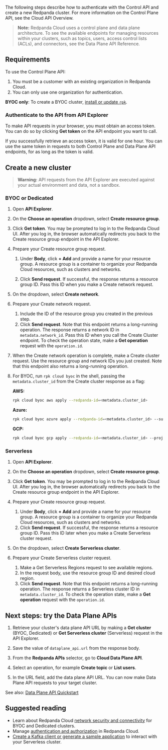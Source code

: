 The following steps describe how to authenticate with the Control API and create a new Redpanda cluster. For more information on the Control Plane API, see the Cloud API Overview.

> **Note:** Redpanda Cloud uses a control plane and data plane architecture. 
To see the available endpoints for managing resources within your clusters, such as topics, users, access control lists (ACLs), and connectors, see the Data Plane API Reference.

## Requirements

To use the Control Plane API:

1. You must be a customer with an existing organization in Redpanda Cloud.
2. You can only use one organization for authentication.

**BYOC only**: To create a BYOC cluster, [install or update `rpk`](https://docs.redpanda.com/redpanda-cloud/manage/rpk/rpk-install).

### Authenticate to the API from API Explorer

To make API requests in your browser, you must obtain an access token. You can do so by clicking **Get token** on the API endpoint you want to call.

If you successfully retrieve an access token, it is valid for one hour. You can use the same token in requests to both Control Plane and Data Plane API endpoints, for as long as the token is valid.

## Create a new cluster

> **Warning:** API requests from the API Explorer are executed against your actual environment and data, not a sandbox.

### BYOC or Dedicated

1. Open **API Explorer**.

1. On the **Choose an operation** dropdown, select **Create resource group**.

1. Click **Get token**. You may be prompted to log in to the Redpanda Cloud UI. After you log in, the browser automatically redirects you back to the Create resource group endpoint in the API Explorer.

1. Prepare your Create resource group request.

    1. Under **Body**, click **+ Add** and provide a name for your resource group. A resource group is a container to organize your Redpanda Cloud resources, such as clusters and networks.

    1. Click **Send request**. If successful, the response returns a resource group ID. Pass this ID when you make a Create network request. 

1. On the dropdown, select **Create network**.

1. Prepare your Create network request.

    1. Include the ID of the resource group you created in the previous step. 
    1. Click **Send request**. Note that this endpoint returns a long-running operation. The response returns a network ID in `metadata.network_id`. Pass this ID when you call the Create Cluster endpoint. To check the operation state, make a **Get operation** request with the `operation.id`.  

1. When the Create network operation is complete, make a Create cluster request. Use the resource group and network IDs you just created. Note that this endpoint also returns a long-running operation.

1. For BYOC, run `rpk cloud byoc` in the shell, passing the `metadata.cluster_id` from the Create cluster response as a flag:

   **AWS:**
   ```bash
   rpk cloud byoc aws apply --redpanda-id=<metadata.cluster_id>
   ```
   **Azure:**
   ```bash
   rpk cloud byoc azure apply --redpanda-id=<metadata.cluster_id> --subscription-id=<redpanda-cluster-azure-subscription-id>
   ```
   **GCP:**
   ```bash
   rpk cloud byoc gcp apply --redpanda-id=<metadata.cluster_id> --project-id=<gcp-project-id>
   ```

### Serverless

1. Open **API Explorer**.

1. On the **Choose an operation** dropdown, select **Create resource group**.

1. Click **Get token**. You may be prompted to log in to the Redpanda Cloud UI. After you log in, the browser automatically redirects you back to the Create resource group endpoint in the API Explorer.

1. Prepare your Create resource group request.

    1. Under **Body**, click **+ Add** and provide a name for your resource group. A resource group is a container to organize your Redpanda Cloud resources, such as clusters and networks.
    1. Click **Send request**. If successful, the response returns a resource group ID. Pass this ID later when you make a Create Serverless cluster request.

1. On the dropdown, select **Create Serverless cluster**.

1. Prepare your Create Serverless cluster request.

    1. Make a Get Serverless Regions request to see available regions.
    1. In the request body, use the resource group ID and desired cloud region.
    1. Click **Send request**. Note that this endpoint returns a long-running operation. The response returns a Serverless cluster ID in `metadata.cluster_id`. To check the operation state, make a **Get operation** request with the `operation.id`.

## Next steps: try the Data Plane APIs

1. Retrieve your cluster's data plane API URL by making a **Get cluster** (BYOC, Dedicated) or **Get Serverless cluster** (Serverless) request in the API Explorer.

1. Save the value of `dataplane_api.url` from the response body.
1. From the **Redpanda APIs** selector, go to **Cloud Data Plane API**.
1. Select an operation, for example **Create topic** or **List users**. 
1. In the URL field, add the data plane API URL. You can now make Data Plane API requests to your target cluster.

See also: [Data Plane API Quickstart](https://docs.redpanda.com/api/doc/cloud-dataplane/topic/topic-quickstart)

## Suggested reading

- Learn about Redpanda Cloud [network security and connectivity](https://docs.redpanda.com/redpanda-cloud/networking/) for BYOC and Dedicated clusters.
- Manage [authentication and authorization](https://docs.redpanda.com/redpanda-cloud/security/authorization/) in Redpanda Cloud.
- [Create a Kafka client or generate a sample application](https://docs.redpanda.com/redpanda-cloud/get-started/cluster-types/serverless/#connect-with-your-cluster) to interact with your Serverless cluster.